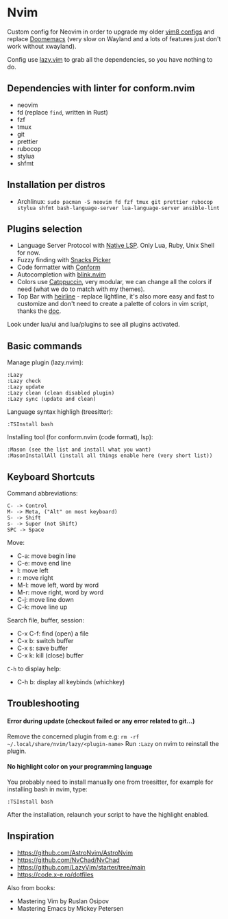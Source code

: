 # Nvim

Custom config for Neovim in order to upgrade my older
[vim8 configs](https://github.com/szorfein/dotfiles/tree/main/vim) and replace
[Doomemacs](https://github.com/doomemacs/doomemacs) (very slow on Wayland and a
lots of features just don't work without xwayland).

Config use [lazy.vim](https://lazy.folke.io/) to grab all the dependencies, so
you have nothing to do.

## Dependencies with linter for conform.nvim

- neovim
- fd (replace `find`, written in Rust)
- fzf
- tmux
- git
- prettier
- rubocop
- stylua
- shfmt

## Installation per distros

- Archlinux:
  `sudo pacman -S neovim fd fzf tmux git prettier rubocop stylua shfmt bash-language-server lua-language-server ansible-lint`

## Plugins selection

- Language Server Protocol with [Native LSP](https://github.com/neovim/nvim-lspconfig). Only Lua, Ruby, Unix Shell for now.
- Fuzzy finding with [Snacks Picker](https://github.com/folke/snacks.nvim/blob/main/docs/picker.md)
- Code formatter with [Conform](https://github.com/stevearc/conform.nvim)
- Autocompletion with
  [blink.nvim](https://github.com/saghen/blink.cmpstallation.md)
- Colors use [Catppuccin](https://github.com/catppuccin/nvim), very
  modular, we can change all the colors if need (what we do to match with my
  themes).
- Top Bar with [heirline](https://github.com/rebelot/heirline.nvim) - replace
  lightline, it's also more easy and fast to customize and don't need to create
  a palette of colors in vim script, thanks the
  [doc](https://github.com/rebelot/heirline.nvim/blob/master/cookbook.md).

Look under lua/ui and lua/plugins to see all plugins activated.

## Basic commands

Manage plugin (lazy.nvim):

    :Lazy
    :Lazy check
    :Lazy update
    :Lazy clean (clean disabled plugin)
    :Lazy sync (update and clean)

Language syntax highligh (treesitter):

    :TSInstall bash

Installing tool (for conform.nvim (code format), lsp):

    :Mason (see the list and install what you want)
    :MasonInstallAll (install all things enable here (very short list))

## Keyboard Shortcuts

Command abbreviations:

    C- -> Control
    M- -> Meta, ("Alt" on most keyboard)
    S- -> Shift
    s- -> Super (not Shift)
    SPC -> Space

Move:

- C-a: move begin line
- C-e: move end line
- l: move left
- r: move right
- M-l: move left, word by word
- M-r: move right, word by word
- C-j: move line down
- C-k: move line up

Search file, buffer, session:

- C-x C-f: find (open) a file
- C-x b: switch buffer
- C-x s: save buffer
- C-x k: kill (close) buffer

`C-h` to display help:

- C-h b: display all keybinds (whichkey)

## Troubleshooting

#### Error during update (checkout failed or any error related to git...)

Remove the concerned plugin from e.g:
`rm -rf ~/.local/share/nvim/lazy/<plugin-name>` Run `:Lazy` on nvim to reinstall
the plugin.

#### No highlight color on your programming language

You probably need to install manually one from treesitter, for example for
installing bash in nvim, type:

    :TSInstall bash

After the installation, relaunch your script to have the highlight enabled.

## Inspiration

- https://github.com/AstroNvim/AstroNvim
- https://github.com/NvChad/NvChad
- https://github.com/LazyVim/starter/tree/main
- https://code.x-e.ro/dotfiles

Also from books:

- Mastering Vim by Ruslan Osipov
- Mastering Emacs by Mickey Petersen
